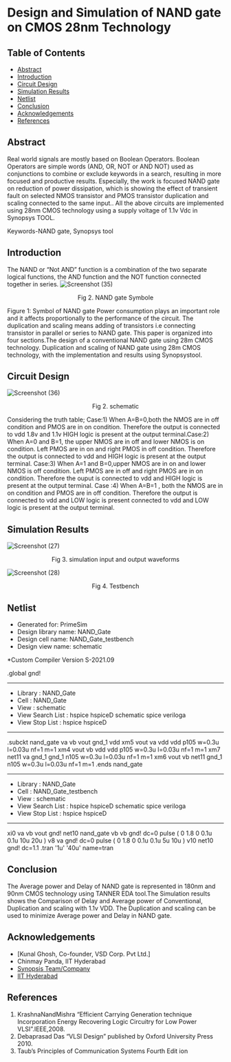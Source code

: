 # Design and Simulation of NAND gate on CMOS 28nm Technology

## Table of Contents
- [ Abstract](https://linktodocumentation)
- [Introduction](https://linktodocumentation)
- [Circuit Design](https://linktodocumentation)
- [Simulation Results](https://linktodocumentation)
- [Netlist](https://linktodocumentation)
- [Conclusion](https://linktodocumentation)
- [Acknowledgements](https://linktodocumentation)
- [References](https://linktodocumentation)

##  Abstract
Real world signals are mostly based on Boolean
Operators. Boolean Operators are simple words (AND, OR,
NOT or AND NOT) used as conjunctions to combine or
exclude keywords in a search, resulting in more focused and
productive results. Especially, the work is focused NAND gate
on reduction of power dissipation, which is showing the effect
of transient fault on selected NMOS transistor and PMOS
transistor duplication and scaling connected to the same
input.. All the above
circuits are implemented using 28nm CMOS
technology using a supply voltage of 1.1v Vdc in
Synopsys TOOL.

Keywords-NAND gate, Synopsys tool



## Introduction

The NAND or “Not AND” function is a combination
of the two separate logical functions, the AND function and
the NOT function connected together in series.
![Screenshot (35)](https://user-images.githubusercontent.com/92818847/155886289-4eaf57ff-a010-4f72-9ce2-bb19b514b0af.png)
</p>
<p align="center">
Fig 2. NAND gate Symbole
</p>
Figure 1: Symbol of NAND gate
Power consumption plays an important role and it
affects proportionally to the performance of the circuit. The
duplication and scaling means adding of transistors i.e
connecting transistor in parallel or series to NAND gate. This
paper is organized into four sections.The design of a
conventional NAND gate using 28m CMOS
technology.  Duplication
and scaling of NAND gate using 28m CMOS
technology, with the implementation and
results using Synopsystool.


##  Circuit Design


![Screenshot (36)](https://user-images.githubusercontent.com/92818847/155886667-9c6eb106-1c58-42ad-910c-bde5536b6807.png)

</p>
<p align="center">
Fig 2. schematic
</p>

Considering the truth table; Case:1)  When A=B=0,both the NMOS are in off condition and PMOS are in on condition. Therefore the output is connected to vdd 1.8v and 1.1v HIGH logic is present at the output terminal.Case:2) When A=0 and B=1, the upper NMOS are in off  and lower NMOS is on condition. Left PMOS are in on and right PMOS in off condition. Therefore the output is connected to vdd and HIGH logic is present at the output terminal. Case:3) When A=1 and B=0,upper NMOS are in on and lower  NMOS is off condition. Left PMOS are in off and right PMOS are in on condition. Therefore the ouput is connected to vdd and HIGH logic is present at the output terminal. Case :4) When A=B=1 , both the NMOS are in on condition and PMOS are in off condition. Therefore the output is  connected to vdd and LOW logic is present connected to vdd and LOW logic is present at the output terminal.   


## Simulation Results


 ![Screenshot (27)](https://user-images.githubusercontent.com/92818847/155886818-c32eb359-723d-47d4-875b-7d15c8245da7.png)

</p>
<p align="center">
Fig 3.  simulation input and output waveforms
</p>


![Screenshot (28)](https://user-images.githubusercontent.com/92818847/155887315-ac41a7b0-e84c-4aa8-8e23-a2fd1df683c4.png)

<p align="center">
Fig 4. Testbench 


##  Netlist


*  Generated for: PrimeSim
*  Design library name: NAND_Gate
*  Design cell name: NAND_Gate_testbench
*  Design view name: schematic

*Custom Compiler Version S-2021.09


.global gnd!
********************************************************************************
* Library          : NAND_Gate
* Cell             : NAND_Gate
* View             : schematic
* View Search List : hspice hspiceD schematic spice veriloga
* View Stop List   : hspice hspiceD
********************************************************************************
.subckt nand_gate va vb vout gnd_1 vdd
xm5 vout va vdd vdd p105 w=0.3u l=0.03u nf=1 m=1
xm4 vout vb vdd vdd p105 w=0.3u l=0.03u nf=1 m=1
xm7 net11 va gnd_1 gnd_1 n105 w=0.3u l=0.03u nf=1 m=1
xm6 vout vb net11 gnd_1 n105 w=0.3u l=0.03u nf=1 m=1
.ends nand_gate

********************************************************************************
* Library          : NAND_Gate
* Cell             : NAND_Gate_testbench
* View             : schematic
* View Search List : hspice hspiceD schematic spice veriloga
* View Stop List   : hspice hspiceD
********************************************************************************
xi0 va vb vout gnd! net10 nand_gate
vb vb gnd! dc=0 pulse ( 0 1.8 0 0.1u 0.1u 10u 20u )
v8 va gnd! dc=0 pulse ( 0 1.8 0 0.1u 0.1u 5u 10u )
v10 net10 gnd! dc=1.1
.tran '1u' '40u' name=tran


## Conclusion

The Average power and Delay of NAND gate is
represented in 180nm and 90nm CMOS technology using
TANNER EDA tool.The Simulation results shows the
Comparison of Delay and Average power of Conventional,
Duplication and scaling with  1.1v VDD. The
Duplication and scaling can be used to minimize Average
power and Delay in NAND gate.


## Acknowledgements

- [Kunal Ghosh, Co-founder, VSD Corp. Pvt Ltd.]
- Chinmay Panda, IIT Hyderabad
- [Synopsis Team/Company](synopsys.com/company/contact-synopsys/office-locations/india/about-synopsys-india.html)
- [IIT Hyderabad](https://www.iith.ac.in/events/2022/02/15/Cloud-Based-Analog-IC-Design-Hackathon/)

## References

1.	KrashnaNandMishra “Efficient Carrying Generation technique Incorporation Energy Recovering Logic Circuitry for Low Power VLSI”.IEEE,2008.
2.	Debaprasad Das “VLSI Design” published by Oxford University Press 2010.
3.	Taub’s Principles of  Communication Systems   Fourth Edit ion

